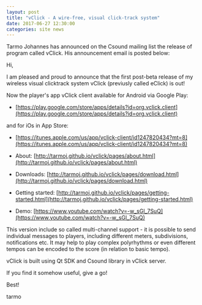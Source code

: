 ```yaml
---
layout: post
title: "vClick - A wire-free, visual click-track system"
date: 2017-06-27 12:30:00
categories: site news 
---
```


Tarmo Johannes has announced on the Csound mailing list the release of program called vClick.  His announcement email is posted below:

Hi,

I am pleased and proud to announce that the first post-beta release of my wireless visual clicktrack system vClick (previusly called eClick) is out!

Now the player's app vClick client available for Android via Google Play:

* [https://play.google.com/store/apps/details?id=org.vclick.client](https://play.google.com/store/apps/details?id=org.vclick.client)

and for iOs in App Store:

* [https://itunes.apple.com/us/app/vclick-client/id1247820434?mt=8](https://itunes.apple.com/us/app/vclick-client/id1247820434?mt=8)

* About: [http://tarmoj.github.io/vclick/pages/about.html](http://tarmoj.github.io/vclick/pages/about.html)
* Downloads: [http://tarmoj.github.io/vclick/pages/download.html](http://tarmoj.github.io/vclick/pages/download.html)
* Getting started: [http://tarmoj.github.io/vclick/pages/getting-started.html](http://tarmoj.github.io/vclick/pages/getting-started.html)
* Demo: [https://www.youtube.com/watch?v=-w_sGl_7SuQ](https://www.youtube.com/watch?v=-w_sGl_7SuQ)

This version include so called multi-channel support - it is possible to send individual messages to players, including different meters, subdivisions, notifications etc. It may help to play complex polyrhythms or even different tempos can be encoded to the score (in relation to basic tempo).

vClick is built using Qt SDK and Csound library in vClick server.

If you find it somehow useful, give a go!

Best!

tarmo

